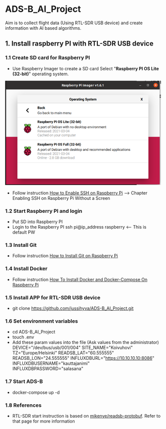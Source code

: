 # ADS-B_AI_Project

Aim is to collect flight data (Using RTL-SDR USB device) and create information with AI based algorithms.

## 1. Install raspberry PI with RTL-SDR USB device

### 1.1 Create SD card for Raspberry PI

* Use Raspberry Imager to create a SD card
  Select "**Raspberry PI OS Lite (32-bit)**" operating system.

![Raspberry_PI_Imager](doc/Raspberry_PI_Imager.png)

* Follow instruction [How to Enable SSH on Raspberry Pi](https://linuxize.com/post/how-to-enable-ssh-on-raspberry-pi) --> Chapter Enabling SSH on Raspberry Pi Without a Screen

### 1.2 Start Raspberry PI and login

* Put SD into Raspberry PI
* Login to the Raspberry PI
  ssh pi@ip_address
  raspberry   <-- This is default PW

### 1.3 Install Git

* Follow instruction [How to Install Git on Raspberry Pi](https://linuxize.com/post/how-to-install-git-on-raspberry-pi/)

### 1.4 Install Docker

* Follow instruction [How To Install Docker and Docker-Compose On Raspberry Pi](https://dev.to/elalemanyo/how-to-install-docker-and-docker-compose-on-raspberry-pi-1mo)

### 1.5 Install APP for RTL-SDR USB device

* git clone https://github.com/jussihyva/ADS-B_AI_Project.git

### 1.6 Set environment variables

* cd ADS-B_AI_Project
* touch .env
* Add these param values into the file (Ask values from the administrator)
    DEVICE="/dev/bus/usb/001/004"
    SITE_NAME="Koivuhovi"
    TZ="Europe/Helsinki"
    READSB_LAT="60.555555"
    READSB_LON="24.555555"
    INFLUXDBURL="https://10.10.10.10:8086"
    INFLUXDBUSERNAME="kauttajanimi"
    INFLUXDBPASSWORD="salasana"

### 1.7 Start ADS-B

* docker-compose up -d

### 1.8 References

* RTL-SDR start instruction is based on [mikenye/readsb-protobuf](https://github.com/mikenye/docker-readsb-protobuf). Refer to that page for more information
